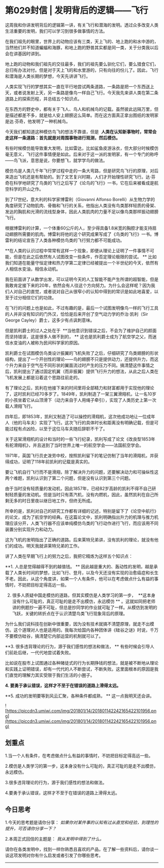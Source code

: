 # 第029封信 | 发明背后的逻辑——飞行

这周我和你讲发明背后的逻辑第一讲，有关飞行和潜海的发明。透过众多改变人类生活重要的发明，我们可以学习到很多做事情的方法。

在我们祖先的眼里，世界上的动物应该有三类，天上飞的、地上跑的和水中游的，当然他们并不知道蝙蝠和海豚，和地上跑的野兽其实都是同一类，关于分类我以后会在讲基因时讲到。

地上跑的动物和我们祖先的交往最多，我们的祖先要么驯化它们，要么猎食它们，总归有办法对付。但是对于天上飞的和水里游的，只有向往的份儿了。因此，飞行和潜海是人类长期的梦想，今天先讲讲飞行。

人类实现飞行的梦想其实一直在平行地尝试两条道路，一条路是把一个东西送上天，或者说发射上天，另一条路是像鸟一样自己飞行。今天我先来讲人类在第二条道路上的探索历程，并总结五个知识点。

在东西方的野史中，都有关于飞人、鸟人和机械鸟的记载。虽然彼此远隔万里，但是描述都差不多，就是给人安上翅膀这么简单。而在这方面真正拿出图纸的发明家是达∙芬奇，他发明了一种机械鸟。

今天我们都知道这种模仿鸟飞的想法不靠谱，但是  **人类在认知新事物时，常常会走这样一条道路：首先就是对周围事物进行观测，然后模仿。**

有些时候模仿能导致重大发明，比如雷达，比如鲨鱼皮游泳衣，但大部分时候模仿毫无意义，飞行这件事情便是如此。后来对于这一派的发明家，有一个专门的称呼——鸟飞派，意思是说，你要想飞，就学学鸟的做法。

模仿鸟是人类几千年飞行梦过程中走的一条大弯路，但是研究鸟飞行的原理，对后来造出飞机还是有帮助的。到了文艺复兴时期，人们才开始理性研究飞行。达·芬奇在科学地研究了鸟类的飞行之后写了《论鸟的飞行》一书，它在后来被看成是航空科学的开山之作。

到了17世纪，意大利的科学家博雷利（Giovanni Alfonso Borelli）从生物力学的角度研究了动物肌肉、骨骼和飞行的关系，他指出人类没有鸟类那样轻质的骨架、发达的胸肌和光滑的流线型身体，因此人类肌肉的力量不足以像鸟类那样振动翅膀飞行。

根据博雷利的计算，一个体重60公斤的人，至少得具备1.8米宽的胸腔才能支持扇动翅膀所需要的肌肉。博雷利将他的这个研究成果写成了《鸟类的飞行》一书。博雷利的结论宣告了人类各种模仿鸟类的飞行努力都不可能成功。

 **在人类的认识过程中常常有这样一个现象，即便从理论上证明了一件事情不可能，但是在此之后依然有人试图改变一些条件，作否定理论极限的尝试。 ** 比如我们知道在能量守恒定律和热力学第二定律已经被提出一个半世纪的今天，依然有人相信水变油，相信永动机。

我在前面讲了从数学出发，可以证明今天的人工智能不能产生所谓的超智能，但是我敢肯定接下来的20年，依然会有人往这个方向努力。为什么会这样呢？因为我们人对自己的直觉，或者说对自己从很窄小的认知中得到的常识是如此地喜爱，以至于过分相信它们的功效。

在飞行的问题上也是如此，不过有趣的是，最后一个试图发明像鸟一样的飞行工具的人并非没有知识的门外汉，恰恰是后来开创了空气动力学的乔治·凯利（Sir George Cayley）爵士，这多少有点讽刺意味。

但是凯利爵士的过人之处在于  **当他意识到错误之后，不会为了维护自己的颜面而坚持错误，这是很多人做不到的， ** 这也是凯利爵士成为了航空学之父，而迷信水变油的人被称为民间科学家的原因。

凯利爵士在试图模仿鸟类设计振翼的飞机失败了之后，仔细研究了鸟类翅膀的形状结构，提出了一个开创性的理论——鸟的翅膀不只是提供动力，还提供升力，而这个升力来自于空气在不同形状的翼面流过时产生的压力不同。搞清楚这件事情之后，凯利提出了通过固定机翼（而非振翼）提供飞行升力的想法，从此之后人类在飞机发展上都是沿着这个思路往前走的。

有了理论之后，凯利在他接下来的时间里将全部精力和财富都用于实现他的理论了，这时凯利已经70多岁了。1849年，凯利制造了一架三翼滑翔机，让一名10岁的小孩坐着它从山顶滑下（动力来自于人用绳子牵引），实现了人类历史上第一次载人滑翔飞行。

四年后，即1853年，凯利又制造了可以操控的滑翔机，这次他成功地让一位成年人（他的马车夫）实现了飞行。这次飞行的具体时长和距离没有明确记载，但是可能过程有点凶险，以至于这位马车夫随后辞职不干了。

关于这架滑翔机的设计和当时的一些飞行纪录，凯利写成了论文《改良型1853年有舵滑翔机》，并且送到了当时世界上唯一的航空学会——法国航空学会。

1971年，英国飞行员史泼劳中校，按照凯利留下的笔记仿制了当年的滑翔机，并获得成功，证明了118年前凯利的记载是真实的。

要让飞机自行飞行而不是滑翔，除了解决升力的问题，还要解决动力和可操纵性这两个难题，凯利认识到了第二个问题，但是没有认识到第三个问题。

由于当时没有轻质量的发动机，因此1857年，已经82岁高龄的凯利不得不自己研制轻质量的发动机。但是当时只有蒸汽机，没有内燃机，因此，虽然凯利在自己所剩无多的时日里夜以继日地工作，但终无所成。

所幸的是，凯利对自己的研究工作都有详细的记述，特别是留下了《论空中航行》的论文，成为了航空学的经典。在这篇论文中，凯利明确指出升力的机理与推力机理应该分开，人类飞行器不应该单纯模仿鸟类的飞行动作进行飞行，而应该用不同装置分别实现升力和动力。

这为飞机的发明指出了正确的道路。后来莱特兄弟讲，没有凯利的理论，就没有他们的成功。明天我就讲莱特兄弟的工作。

讲了人类在早期飞行上的努力之后，我把它精炼为这样五个知识点：

 **1. 人总是觉得越得不到的越值钱。 ** 因此越是重大的、轰动性的发明，越是承载了人类长时间的梦想，比如飞行、登月，以及今天还没有实现的治愈癌症和长生不老。因此，从这个角度讲，如果一个人有条件，他可以在考虑做点什么有益的事情时，不妨把目标定得高远一些。

2. 很多人质疑中国走模仿的道路，但其实模仿是人类学习的第一步，  **这本身没有什么可耻的，真正可耻的是走不出模仿，永远模仿 ** 。这就如同把老师讲的例题抄一遍不可耻，但总是抄同学的作业就可耻了一样。从模仿到发明的飞跃，关键的转折点在于认识清楚鸟类飞行现象背后的原理。

为什么我们说科技在创新中很重要，因为没有技术就搞不清楚原理，就走不出模仿。这个道理对人也是适用的。我每次给国内各种团体讲《硅谷之谜》时说，千万不要模仿硅谷，搞清楚它内部运营的机制就可以了。

 **3. 很多违背理论的行为，源于我们感性的想法和做法， ** 有些时候会引导人们前赴后继，一代代地尝试着失败。

比如说在股市上试图通过各种赌徒式的行为长期挣钱的想法，就是被不断地从理论和实践上证明错误，却有一代代的人不断尝试，不断失败。这里面根本的原因是我们直觉的理解力其实受限于我们生活的小圈子。

 **4. 要勇于承认错误，这样才不至于在错误的道路上滑得太远。**

 **5. 成功的发明要等到风云汇聚，各种条件都成熟， ** 这一点我明天还会讲。

![https://piccdn3.umiwi.com/img/201801/14/201801142242165422101956.png](https://piccdn3.umiwi.com/img/201801/14/201801142242165422101956.png)

## 划重点

1.当一个人有条件，在考虑做点什么有益的事情时，不妨把目标定得高远一些。

2.模仿是人类学习的第一步，这本身没有什么可耻的，真正可耻的是走不出模仿，永远模仿。

3.很多违背理论的行为，源于我们感性的想法和做法。

4.要勇于承认错误，这样才不至于在错误的道路上滑得太远。

## 今日思考

1.今天的思考题是请你分享： *如果你对某件事的认知有过从直觉和经验，到理性的提升，可否请你分享一下？*

2.本周正式回信的主题是： *我从发明中得到了什么。*

请你在各类发明中，找到一样你熟悉且喜欢的产品，在了解一些资料后，请你谈一谈这项发明对你有什么启发或者引发了你哪些思考。

---
